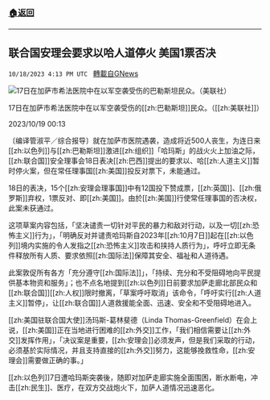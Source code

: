 ###  [:house:返回](README.md)
---


## 联合国安理会要求以哈人道停火 美国1票否决
`10/18/2023 4:13 PM UTC ` [轉載自GNews](https://gnews.org/articles/1851093)

![17日在加萨市希法医院中在以军空袭受伤的巴勒斯坦民众。（美联社）](https://img.ltn.com.tw/Upload/news/600/2023/10/19/4462870_1_1.jpg "17日在加萨市希法医院中在以军空袭受伤的巴勒斯坦民众。（美联社）")

17日在加萨市希法医院中在以军空袭受伤的[[zh:巴勒斯坦]]民众。（[[zh:美联社]]）

2023/10/19 00:13

〔编译管淑平／综合报导〕就在加萨市医院遇袭，造成将近500人丧生，为连日来[[zh:以色列]]与[[zh:巴勒斯坦]]激进[[zh:组织]]「哈玛斯」的战火火上加油之际，[[zh:联合国]]安全理事会18日表决[[zh:巴西]]提出的要求以、哈[[zh:人道主义]]暂时停火案，但在常任理事国[[zh:美国]]投反对票下，未能通过。

18日的表决，15个[[zh:安理会理事国]]中有12国投下赞成票，[[zh:英国]]、[[zh:俄罗斯]]弃权，1票反对、即[[zh:美国]]。由於[[zh:美国]]行使常任理事国的否决权，此案未获通过。

这项草案内容包括，「坚决谴责一切针对平民的暴力和敌对行动，以及一切[[zh:恐怖主义]]行为」，「明确反对并谴责哈玛斯自2023年[[zh:10月7日]]起在[[zh:以色列]]境内实施的令人发指之[[zh:恐怖主义]]攻击和挟持人质行为」，呼吁立即无条件释放所有人质、要求依照[[zh:国际法]]保障其安全、福祉和人道待遇。

此案敦促所有各方「充分遵守[[zh:国际法]]」，「持续、充分和不受阻碍地向平民提供基本物资和服务」；也不点名地提到[[zh:以色列]]日前要求加萨走廊北部民众和[[zh:联合国]][[zh:人权]]限时撤离，「草案呼吁取消」该命令，「呼吁实行[[zh:人道主义]]暂停」，让[[zh:联合国]]人道救援能全面、迅速、安全和不受阻碍地进入。

[[zh:美国驻联合国大使]]汤玛斯-葛林斐德（Linda Thomas-Greenfield）在会上说，[[zh:美国]]正在当地进行困难的[[zh:外交]]工作，「我们相信需要让[[zh:外交]]发挥作用」，「决议案是重要，[[zh:安理会]]必须发声，但是我们采取的行动，必须基於实际情况，并且支持直接的[[zh:外交]]努力，这能够挽救性命，[[zh:安理会]]需要做正确的事。」

[[zh:以色列]]7日遭哈玛斯突袭後，随即对加萨走廊实施全面围困，断水断电，冲击[[zh:民生]]、医疗，在双方交战炮火下，加萨人道情况迅速恶化。
